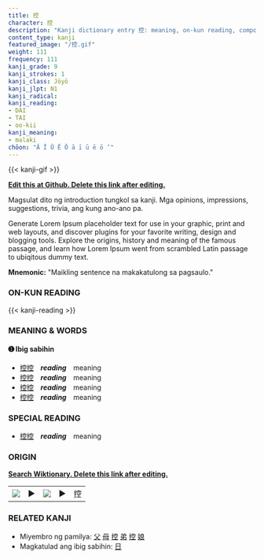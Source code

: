 ```yaml
---
title: 控
character: 控
description: "Kanji dictionary entry 控: meaning, on-kun reading, compounds, origin, related kanji"
content_type: kanji
featured_image: "/控.gif"
weight: 111
frequency: 111
kanji_grade: 9
kanji_strokes: 1
kanji_class: Jōyō
kanji_jlpt: N1
kanji_radical: 
kanji_reading: 
- DAI
- TAI
- oo-kii
kanji_meaning:
- malaki
chōon: "Ā Ī Ū Ē Ō ā ī ū ē ō ’"
---
```

[//]: # (Don't edit the line below. Kanji animated GIF code is automatically generated.)
{{< kanji-gif >}}

[//]: # (Edit below this line.)

**[Edit this at Github. Delete this link after editing.](https://github.com/tim0g/tim/tree/main/content/kanji/控/index.md)**

Magsulat dito ng introduction tungkol sa kanji. Mga opinions, impressions, suggestions, trivia, ang kung ano-ano pa.

Generate Lorem Ipsum placeholder text for use in your graphic, print and web layouts, and discover plugins for your favorite writing, design and blogging tools. Explore the origins, history and meaning of the famous passage, and learn how Lorem Ipsum went from scrambled Latin passage to ubiqitous dummy text.
 
**Mnemonic:** "Maikling sentence na makakatulong sa pagsaulo."

### ON-KUN READING

[//]: # (Don't edit the line below. ON-KUN READING code is automatically generated.)
{{< kanji-reading >}}

### MEANING & WORDS

#### ➊ **Ibig sabihin**
  - [控](../控)[控](../控)　***reading***　meaning
  - [控](../控)[控](../控)　***reading***　meaning
  - [控](../控)[控](../控)　***reading***　meaning
  - [控](../控)[控](../控)　***reading***　meaning

### SPECIAL READING
  - [控](../控)[控](../控)　***reading***　meaning

### ORIGIN

**[Search Wiktionary. Delete this link after editing.](https://wiktionary.org/wiki/控)**
<table class="kanji-table"><tr><td>
<img src="60px-控-bronze.svg.png">
</td><td>▶</td><td>
<img src="60px-控-oracle.svg.png">
</td><td>▶</td>
<td class="kanji-origin">控</td>
</tr></table>

### RELATED KANJI
- Miyembro ng pamilya: [父](../父) [母](../母) [控](../控) [弟](../弟) [控](../控) [娘](../娘)
- Magkatulad ang ibig sabihin: [日](../日)
